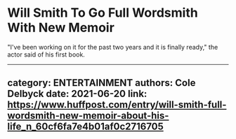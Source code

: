 # Will Smith To Go Full Wordsmith With New Memoir

"I've been working on it for the past two years and it is finally ready," the actor said of his first book.

---
category: ENTERTAINMENT
authors: Cole Delbyck
date: 2021-06-20
link: https://www.huffpost.com/entry/will-smith-full-wordsmith-new-memoir-about-his-life_n_60cf6fa7e4b01af0c2716705
---
